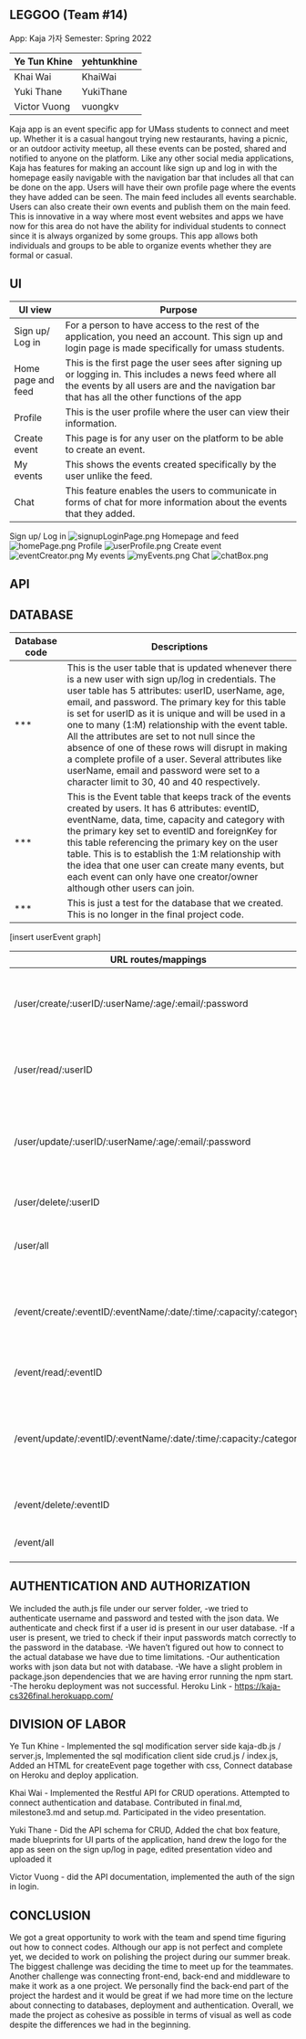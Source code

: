 LEGGOO (Team #14)
-----------------
App: Kaja 가자
Semester: Spring 2022

|  Ye Tun Khine   |  yehtunkhine |
|-----------------|--------------|
|  Khai Wai       |  KhaiWai     |
|  Yuki Thane     |  YukiThane   |
|  Victor Vuong   |  vuongkv     |

Kaja app is an event specific app for UMass students to connect and meet up. Whether it is a casual hangout trying new restaurants, having a picnic, or an outdoor activity meetup, all these events can be posted, shared and notified to anyone on the platform. Like any other social media applications, Kaja has features for making an account like sign up and log in with the homepage easily navigable with the navigation bar that includes all that can be done on the app. Users will have their own profile page where the events they have added can be seen. The main feed includes all events searchable. Users can also create their own events and publish them on the main feed.  This is innovative in a way where most event websites and apps we have now for this area do not have the ability for individual students to connect since it is always organized by some groups. This app allows both individuals and groups to be able to organize events whether they are formal or casual.

UI
---

| UI view      | Purpose |
|--------------|-----------|
| Sign up/ Log in  | For a person to have access to the rest of the application,  you need an account. This sign up and login page is made specifically for umass students.  | 
| Home page and feed	  | This is the first page the user sees after signing up or logging in. This includes a news feed where all the events by all users are and the navigation bar that has all the other functions of the app | 
| Profile	  | This is the user profile where the user can view their information.   | 
| Create event	  | This page is for any user on the platform to be able to create an event.   | 
| My events  | This shows the events created specifically by the user unlike the feed.  | 
|  Chat      |  This feature enables the users to communicate in forms of chat for more information about the events that they added. |

Sign up/ Log in ![signupLoginPage.png](https://github.com/yehtunkhine/cs326-final-Leggoo/blob/bcfc72d4e378ea9adca8e2d9512cd4ccebda344d/signupLoginPage.png)
Homepage and feed ![homePage.png](https://github.com/yehtunkhine/cs326-final-Leggoo/blob/bcfc72d4e378ea9adca8e2d9512cd4ccebda344d/homePage.png)
Profile ![userProfile.png](https://github.com/yehtunkhine/cs326-final-Leggoo/blob/bcfc72d4e378ea9adca8e2d9512cd4ccebda344d/userProfile.png)
Create event ![eventCreator.png](https://github.com/yehtunkhine/cs326-final-Leggoo/blob/bcfc72d4e378ea9adca8e2d9512cd4ccebda344d/eventCreator.png)
My events ![myEvents.png](https://github.com/yehtunkhine/cs326-final-Leggoo/blob/bcfc72d4e378ea9adca8e2d9512cd4ccebda344d/myEvents.png)
Chat ![chatBox.png](https://github.com/yehtunkhine/cs326-final-Leggoo/blob/bcfc72d4e378ea9adca8e2d9512cd4ccebda344d/chatBox.png)

API
----


DATABASE
--------

|  Database code   |  Descriptions  |
|-----------------|--------------|
|  ***      | This is the user table that is updated whenever there is a new user with sign up/log in credentials. The user table has 5 attributes: userID, userName, age, email, and password. The primary key for this table is set for userID as it is unique and will be used in a one to many (1:M) relationship with the event table. All the attributes are set to not null since the absence of one of these rows will disrupt in making a complete profile of a user. Several attributes like userName, email and password were set to a character limit to 30, 40 and 40 respectively.   |
|  ***    |  This is the Event table that keeps track of the events created by users. It has 6 attributes: eventID, eventName, data, time, capacity and category with the primary key set to eventID and foreignKey for this table referencing the primary key on the user table. This is to establish the 1:M relationship with the idea that one user can create many events, but each event can only have one creator/owner although other users can join.  |
|  ***  |  This is just a test for the database that we created. This is no longer in the final project code.    |

[insert userEvent graph]


|  URL routes/mappings  |    |
|-----------------|--------------|
|  /user/create/:userID/:userName/:age/:email/:password  | creating a new user with id, name, age, email and password  |
|  /user/read/:userID  |  getting a user information with user id  |
|  /user/update/:userID/:userName/:age/:email/:password    |  updating the user information with id, name, age, email and password  |
| /user/delete/:userID  |  deleting a user with a user id  |
|/user/all   |  getting all the users from the database |
| /event/create/:eventID/:eventName/:date/:time/:capacity/:category  |  creating an event with id, name, date, time, capacity and category |
| /event/read/:eventID  |  getting an event with an event id |
| /event/update/:eventID/:eventName/:date/:time/:capacity:/category | updating and event with id, name, date, time, capacity and category|
| /event/delete/:eventID   | deleting an event with an id|
|  /event/all  | getting all of the events|

AUTHENTICATION AND AUTHORIZATION
---------------------------------

We included the auth.js file under our server folder,
-we tried to authenticate username and password and tested with the json data. We authenticate and check first if a user id is present in our user database. 
-If a user is present, we tried to check if their input passwords match correctly to the password in the database. 
-We haven’t figured out how to connect to the actual database we have due to time limitations.
-Our authentication works with json data but not with database.
-We have a slight problem in package.json dependencies that we are having error running the npm start. 
-The heroku deployment was not successful. 
Heroku Link - https://kaja-cs326final.herokuapp.com/

DIVISION OF LABOR
------------------

Ye Tun Khine - Implemented the sql modification server side kaja-db.js / server.js, Implemented the sql modification client side crud.js / index.js, Added an HTML for createEvent page together with css, Connect database on Heroku and deploy application.
  
Khai Wai - Implemented the Restful API for CRUD operations. Attempted to connect authentication and database. Contributed in final.md, milestone3.md and setup.md. Participated in the video presentation. 

Yuki Thane - Did the API schema for CRUD, Added the chat box feature, made blueprints for UI parts of the application, hand drew the logo for the app as seen on the sign up/log in page, edited presentation video and uploaded it 

Victor Vuong - did the API documentation, implemented the auth of the sign in login. 



CONCLUSION
-----------
We got a great opportunity to work with the team and spend time figuring out how to connect codes. Although our app is not perfect and complete yet, we decided to work on polishing the project during our summer break. The biggest challenge was deciding the time to meet up for the teammates. Another challenge was connecting front-end, back-end and middleware to make it work as a one project. We personally find the back-end part of the project the hardest and it would be great if we had more time on the lecture about connecting to databases, deployment and authentication. Overall, we made the project as cohesive as possible in terms of visual as well as code despite the differences we had in the beginning.
